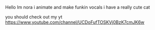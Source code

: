 Hello Im nora 
i animate and make funkin vocals
i have a really cute cat


you should check out my yt
https://www.youtube.com/channel/UCDoFufTOSKVj0BzK7cmJK6w
